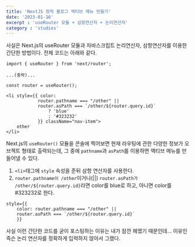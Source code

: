 ```yaml
---
title: 'NextJS 정적 블로그 액티브 메뉴 만들기'
date: '2023-01-16'
excerpt : 'useRouter 모듈 + 삼항연산자 + 논리연산자'
category : 'studies'
---
```

사실은 Next.js의 useRouter 모듈과 자바스크립트 논리연산자, 삼항연산자를 이용한 간단한 방법이다. 전체 코드는 아래와 같다.

```
import { useRouter } from 'next/router';

...(중략)...

const router = useRouter();

<li style={{ color:
            router.pathname === "/other" ||
            router.asPath === `/other/${router.query.id}`
                ? 'blue'
                : '#323232'
            }} className="nav-item">
    other
</li>
```


Next.js의 `useRouter()` 모듈을 콘솔에 찍어보면 현재 라우팅에 관한 다양한 정보가 오브젝트 형태로 출력되는데, 그 중에 `pathname`과 `asPath`를 이용하면 액티브 메뉴를 만들어낼 수 있다.

1. `<li>`태그에 `style` 속성을 준뒤 삼항 연산자를 사용한다.
2. `router.pathname이 /other`이거나(||) `router.asPath가 /other/${router.query.id}`라면 color를 blue로 하고, 아니면 color를 #323232로 한다.
```
style={{
    color: router.pathname === "/other" ||
    router.asPath === `/other/${router.query.id}`
    }}
```
사실 이런 간단한 코드를 굳이 포스팅하는 이유는 내가 잠깐 헤맸기 때문인데... 이유인 즉슨 논리 연산자를 정확하게 입력하지 않아서 그랬다.

